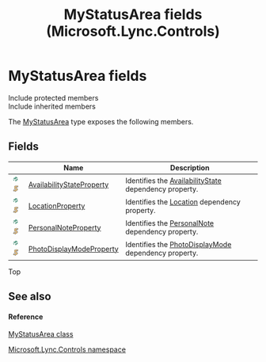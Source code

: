 ﻿---
title: MyStatusArea fields (Microsoft.Lync.Controls)
TOCTitle: MyStatusArea fields
ms:assetid: Fields.T:Microsoft.Lync.Controls.MyStatusArea_DI_3_UC_OCS14MrefLyncWPF
ms:mtpsurl: https://msdn.microsoft.com/en-us/library/microsoft.lync.controls.mystatusarea_di_3_uc_ocs14mreflyncwpf_fields(v=office.15)
ms:contentKeyID: 48599107
ms.date: 07/28/2014
mtps_version: v=office.15
---

# MyStatusArea fields

Include protected members  
Include inherited members  

The [MyStatusArea](mystatusarea-class-microsoft-lync-controls_1.md) type exposes the following members.

## Fields

<table>
<thead>
<tr class="header">
<th> </th>
<th>Name</th>
<th>Description</th>
</tr>
</thead>
<tbody>
<tr class="odd">
<td><img src="images/Hh380180.pubfield(Office.15).gif" title="Public field" alt="Public field" /><img src="images/Hh365030.static(Office.15).gif" title="Static member" alt="Static member" /></td>
<td><a href="mystatusarea-availabilitystateproperty-field-microsoft-lync-controls_1.md">AvailabilityStateProperty</a></td>
<td>Identifies the <a href="mystatusarea-availabilitystate-property-microsoft-lync-controls_1.md">AvailabilityState</a> dependency property.</td>
</tr>
<tr class="even">
<td><img src="images/Hh380180.pubfield(Office.15).gif" title="Public field" alt="Public field" /><img src="images/Hh365030.static(Office.15).gif" title="Static member" alt="Static member" /></td>
<td><a href="mystatusarea-locationproperty-field-microsoft-lync-controls_1.md">LocationProperty</a></td>
<td>Identifies the <a href="mystatusarea-location-property-microsoft-lync-controls_1.md">Location</a> dependency property.</td>
</tr>
<tr class="odd">
<td><img src="images/Hh380180.pubfield(Office.15).gif" title="Public field" alt="Public field" /><img src="images/Hh365030.static(Office.15).gif" title="Static member" alt="Static member" /></td>
<td><a href="mystatusarea-personalnoteproperty-field-microsoft-lync-controls_1.md">PersonalNoteProperty</a></td>
<td>Identifies the <a href="mystatusarea-personalnote-property-microsoft-lync-controls_1.md">PersonalNote</a> dependency property.</td>
</tr>
<tr class="even">
<td><img src="images/Hh380180.pubfield(Office.15).gif" title="Public field" alt="Public field" /><img src="images/Hh365030.static(Office.15).gif" title="Static member" alt="Static member" /></td>
<td><a href="mystatusarea-photodisplaymodeproperty-field-microsoft-lync-controls_1.md">PhotoDisplayModeProperty</a></td>
<td>Identifies the <a href="mystatusarea-photodisplaymode-property-microsoft-lync-controls_1.md">PhotoDisplayMode</a> dependency property.</td>
</tr>
</tbody>
</table>


Top

## See also

#### Reference

[MyStatusArea class](mystatusarea-class-microsoft-lync-controls_1.md)

[Microsoft.Lync.Controls namespace](microsoft-lync-controls-namespace_1.md)

